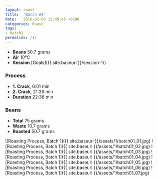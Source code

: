 ```yaml
---
layout: roast
title:  'Batch #1'
date:   2016-02-06 12:45:45 +0100
categories: Roast
tags:
- batch1
permalink: /1/
---
```


* **Beans** 50.7 grams
* **Air** 10°C
* **Session** [Goals]({{ site.baseurl }}/session-1/)

### Process

* **1. Crack**, 6:01 min
* **2. Crack**, 21:36 min
* **Duration** <span class="meta-box">22:36 min</span>

### Beans

* **Total** 75 grams
* **Waste** 10.7 grams
* **Roasted** <span class="meta-box">50.7 grams</span>

![Roasting Process, Batch 1]({{ site.baseurl }}/assets/1/batch01_01.jpg)
![Roasting Process, Batch 1]({{ site.baseurl }}/assets/1/batch01_02.jpg)
![Roasting Process, Batch 1]({{ site.baseurl }}/assets/1/batch01_03.jpg)
![Roasting Process, Batch 1]({{ site.baseurl }}/assets/1/batch01_04.jpg)
![Roasting Process, Batch 1]({{ site.baseurl }}/assets/1/batch01_05.jpg)
![Roasting Process, Batch 1]({{ site.baseurl }}/assets/1/batch01_06.jpg)
![Roasting Process, Batch 1]({{ site.baseurl }}/assets/1/batch01_07.jpg)
